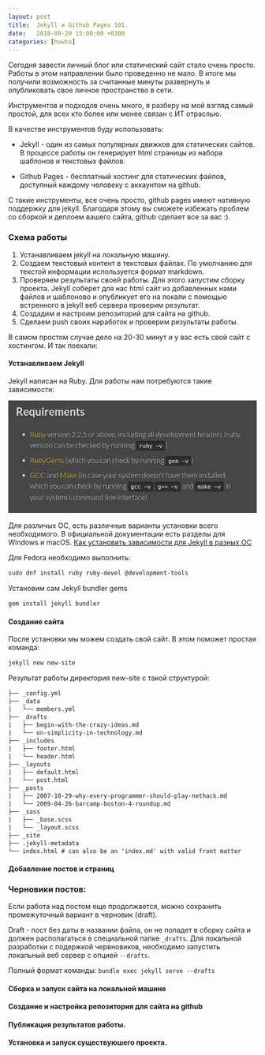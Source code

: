 ```yaml
---
layout: post
title:  Jekyll и Github Pages 101.
date:   2018-09-29 15:00:00 +0300
categories: [howto]
---
```


Сегодня завести личный блог или статический сайт стало очень просто.
Работы в этом направлении было проведенно не мало.
В итоге мы получили возможность за считанные минуты развернуть и опубликовать свое личное пространство в сети.

Инструментов и подходов очень много, я разберу на мой взгляд самый простой, для всех кто более или менее связан с ИТ отраслью.

В качестве инструментов буду использовать:

- Jekyll -  один из самых популярных движков для статических сайтов. В процессе работы он генерирует html страницы из набора шаблонов и текстовых файлов.

- Github Pages - бесплатный хостинг для статических файлов, доступный каждому человеку с аккаунтом на github.

С такие инструменты, все очень просто, github pages имеют нативную поддержку для jekyll.
Благодаря этому вы сможете избежать проблем со сборкой и деплоем вашего сайта, github сделает все за вас :).

### Схема работы

1. Устанавливаем jekyll на локальную машину.
2. Создаем текстовый контент в текстовых файлах. По умолчанию для текстой информации используется формат markdown.
3. Проверяем результаты своей работы. Для этого запустим сборку проекта. Jekyll соберет для нас html сайт из добавленных нами файлов и шаблоново и опубликует его на локали с помощью встренного в jekyll веб сервера проверим результат. 
4. Создадим и настроим репозиторий для сайта на github.
5. Сделаем push своих наработок и проверим результаты работы.

В самом простом случае дело на 20-30 минут и у вас есть свой сайт с хостингом.
И так поехали:

#### Устанавливаем Jekyll

Jekyll написан на Ruby.
Для работы нам потребуются такие зависимости:

![Jekyll requirements](/assets/img/jekyll/jekyll_requirements.png)

Для различых ОС, есть различные варианты установки всего необходимого.
В официальной документации есть разделы для Windows и macOS. [Как установить зависимости для Jekyll в разных ОС](https://jekyllrb.com/docs/installation/)

Для Fedora необходимо выполнить:

``` bash
sudo dnf install ruby ruby-devel @development-tools
```

Установим сам Jekyll bundler gems

```bash
gem install jekyll bundler
```

#### Создание сайта

После установки мы можем создать свой сайт.
В этом поможет простая команда:

```bash
jekyll new new-site
```

Результат работы директория new-site  с такой структурой:

```
├── _config.yml
├── _data
|   └── members.yml
├── _drafts
|   ├── begin-with-the-crazy-ideas.md
|   └── on-simplicity-in-technology.md
├── _includes
|   ├── footer.html
|   └── header.html
├── _layouts
|   ├── default.html
|   └── post.html
├── _posts
|   ├── 2007-10-29-why-every-programmer-should-play-nethack.md
|   └── 2009-04-26-barcamp-boston-4-roundup.md
├── _sass
|   ├── _base.scss
|   └── _layout.scss
├── _site
├── .jekyll-metadata
└── index.html # can also be an 'index.md' with valid front matter
```

#### Добавление постов и страниц

### Черновики постов:

  Если работа над постом еще продолжается, можно сохранить промежуточный вариант в  черновик (draft).
  
  Draft - пост без даты в названии файла,  он не попадет в сборку сайта и  должен располагаться в специальной папке `_drafts`.
  Для локальной разработки с подержкой червновиков, необходимо запустить локальный веб сервер с опцией `--drafts`.

  Полный формат команды: `bundle exec jekyll serve --drafts`

#### Сборка и запуск сайта на локальной машине

#### Создание и настройка репозитория для сайта на github

#### Публикация результатов работы.


#### Установка и запуск существуюшего проекта.


